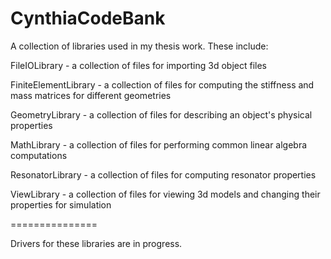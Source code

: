 CynthiaCodeBank
===============

A collection of libraries used in my thesis work.
These include:

FileIOLibrary - a collection of files for importing 3d object files

FiniteElementLibrary - a collection of files for computing the stiffness and mass matrices for different geometries

GeometryLibrary - a collection of files for describing an object's physical properties

MathLibrary - a collection of files for performing common linear algebra computations

ResonatorLibrary - a collection of files for computing resonator properties 

ViewLibrary - a collection of files for viewing 3d models and changing their properties for simulation

===============

Drivers for these libraries are in progress.

